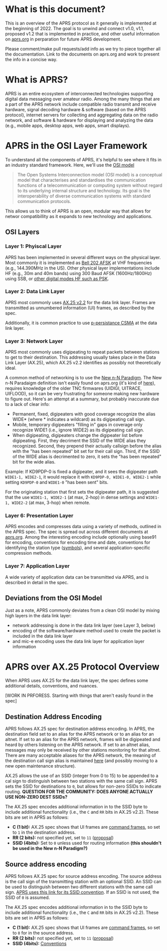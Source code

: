 # What is this document?

This is an overview of the APRS protocol as it generally is implemented at the beginning of 2022. 
The goal is to unwind and connect v1.0, v1.1, proposed v1.2 that is implemented in practice,
and other useful information on [aprs.org](http://aprs.org) in perparation for future
APRS development.

Please comment/make pull requests/add info as we try to piece together all the documentation.
Link to the documents on aprs.org and work to present the info in a concise way.

# What is APRS?

APRS is an entire ecosystem of interconnected technologies supporting digital data messaging over amateur radio.
Among the many things that are a part of the APRS network include
compatible radio transmit and receive hardware,
signal decoding hardware & software (based on the APRS protocol),
internet servers for collecting and aggregating data on the radio network,
and software & hardware for displaying and analyzing the data (e.g., mobile apps, desktop apps, web apps, smart displays).

# APRS in the OSI Layer Framework

To understand all the components of APRS, it's helpful to see where it fits in an industry standard
framework. Here, we'll use the [OSI model](https://en.wikipedia.org/wiki/OSI_model)

> The Open Systems Interconnection model (OSI model) is a conceptual model that characterises
and standardises the communication functions of a telecommunication or computing system
without regard to its underlying internal structure and technology.
Its goal is the interoperability of diverse communication systems with standard communication protocols.

This allows us to think of APRS is an open, modular way that allows for networ compatibillity as it expands
to new technology and applications.

## OSI Layers

### Layer 1: Phyiscal Layer

APRS has been implemented in several different ways on the physical layer.
Most commonly it is implemented as [Bell 202 AFSK](https://en.wikipedia.org/wiki/Bell_202_modem) at VHF frequencies (e.g., 144.390MHz in the US).
Other physical layer implementations include HF (e.g., 30m and 40m bands) using 300 Baud AFSK (1600Hz/1800Hz) using SSB,
or [other digital modes HF such as PSK](http://wa8lmf.net/APRS_PSK63/index.htm).


### Layer 2: Data Link Layer

APRS most commonly uses [AX.25 v2.2](http://www.ax25.net/AX25.2.2-Jul%2098-2.pdf) for the data link layer.
Frames are transmitted as unnumbered information (UI) frames, as described by the spec.

Additionally, it is common practice to use [p-persistance CSMA](https://en.wikipedia.org/wiki/Carrier-sense_multiple_access) at the data link layer.


### Layer 3: Network Layer

APRS most commonly uses digipeating to repeat packets between stations to get to their destination.
This addressing usually takes place in the Data Link Layer (AX.25), which AX.25 v2.2 identifies as possibly not theoretically ideal.

A common method of networking is to use the [New n-N Paradigm](http://aprs.org/fix14439.html).
The New n-N Paradaigm definition isn't easily found on aprs.org (it's kind of [here](http://aprs.org/newN/relayFIX.txt)), requires knowledge of the older TNC firmwares (UIDIGI, UITRACE, UIFLOOD),
so it can be very frustrating for someone making new hardware to figure out.
Here's an attempt at a summary, but probably inaccurate due to a lack of clear info:
- Permanent, fixed, digipeaters with good coverage recognize the alias WIDE* (where * indicates a wildcard) as its digipeating call sign.
- Mobile, temporary digipeaters "filling in" gaps in coverage only recognize WIDE1 (i.e., ignore WIDE2) as its digipeating call sign.
- When digipeating, digipeaters change the digipeater list before digipeating. First, they decriment the SSID of the WIDE alias they recognized.
Second, they prepend their actually callsign before the alias with the "has been repeated" bit set for their call sign.
Third, if the SSID of the WIDE alias is decrimented to zero, it sets the "has been repeated" bit for the wide alias.

Example:
If KD9PDP-0 is fixed a digipeater, and it sees the digipeater path `WIDE1-1, WIDE2-1`, it would replace it with `KD9PDP-0, WIDE1-0, WIDE2-1`
while setting `KD9PDP-0` and `WIDE1-0` "has been sent" bits.

For the originating station that first sets the digipeater path, it is suggested that the use `WIDE1-1, WIDE2-1` (at max, 2-hop) in dense settings
and `WIDE1-1, WIDE2-2` (at max, 3-hop) when remote.

### Layer 6: Presentation Layer

APRS encodes and compresses data using a variety of methods, outlined in the APRS spec.
The spec is spread out across different documents at [aprs.org](http://aprs.org/).
Among the interesting encoding include optionally using base91 for encoding,
conventions for encoding time and date,
conventions for identifying the station type ([symbols](http://www.aprs.org/symbols.html)),
and several application-specific compression methods.

### Layer 7: Application Layer

A wide variety of application data can be transmitted via APRS, and is described in detail in the spec.


## Deviations from the OSI Model

Just as a note, APRS commonly deviates from a clean OSI model by mixing high layers in the data link layer:
- network addressing is done in the data link layer (see Layer 3, below)
- encoding of the software/hardware method used to create the packet is included in the data link layer
- and mic-e encoding uses the data link layer for application layer information


# APRS over AX.25 Protocol Overview

When APRS uses AX.25 for the data link layer, the spec defines some additional details, conventions, and nuances.

[WORK IN PRFORESS. Starting with things that aren't easily found in the spec]

## Destination Address Encoding
APRS follows AX.25 spec for destination address encoding.
In APRS, the destination field set to an alias for the APRS network or to an alias for an altnet.
If set to an alias for the APRS network, frames will be digipeated and heard by others listening on the APRS network.
If set to an altnet alias, messages may only be received by other stations monitoring for that altnet.
There are many acceptable aliases for the APRS network, 
the meaning of the destination call sign alias is maintained [here](http://aprs.org/aprs11/tocalls.txt) (and possibly moving to a new open maintenance structure).


AX.25 allows the use of an SSID (integer from 0 to 15) to be appended to a cal sign to distinguish between two stations with the same call sign.
APRS sets the SSID for destinations to `0`, but allows for non-zero SSIDs to indicate routing.
**QUESTION FOR THE COMMUNITY: DOES ANYONE ACTUALLY USE NON-ZERO DEST SSIDs?**


The AX.25 spec encodes additional information in to the SSID byte to include additional functionality (i.e., the `C` and `RR` bits in AX.25 v2.2).
These bits are set in APRS as follows:
- **C (1 bit):** AX.25 spec shows that UI frames are [command frames](http://aprs.org/aprs11/C-bits-SSID.txt), so set to `1` in the destination address.
- **RR (2 bits):** not specified yet, set to `11` ([proposal](http://aprs.org/aprs12/RR-bits.txt))
- **SSID (4bits):** Set to `0` unless used for routing information **(this shouldn't be used in the New n-N Paradigm?)**

## Source address encoding
APRS follows AX.25 spec for source address encoding.
The source address is the call sign of the transmitting station with an optional SSID.
An SSID can be used to distinguish between two different stations with the same call sign.
[APRS uses this link for its SSID convention](http://aprs.org/aprs11/SSIDs.txt).
If an SSID is not used, the SSID of `0` is assumed.

The AX.25 spec encodes additional information in to the SSID byte to include additional functionality (i.e., the `C` and `RR` bits in AX.25 v2.2).
These bits are set in APRS as follows:

- **C (1 bit):** AX.25 spec shows that UI frames are [command frames](http://aprs.org/aprs11/C-bits-SSID.txt), so set to `0` for in the source address.
- **RR (2 bits):** not specified yet, set to `11` ([proposal](http://aprs.org/aprs12/RR-bits.txt))
- **SSID (4bits):** [Conventions](http://aprs.org/aprs11/SSIDs.txt)
